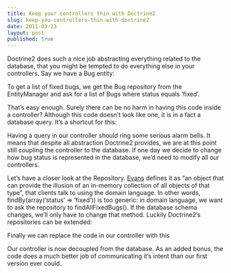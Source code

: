 ```yaml
---
title: Keep your controllers thin with Doctrine2
slug: keep-you-controllers-thin-with-doctrine2
date: 2011-03-23
layout: post
published: true
---
```


Doctrine2 does such a nice job abstracting everything related to the database, that you might be tempted to do everything else in your controllers. Say we have a Bug entity:

<script src="https://gist.github.com/882898.js?file=thincontrollers1.php"></script>
 
To get a list of fixed bugs, we get the Bug repository from the EntityManager and ask for a list of Bugs where status equals ‘fixed’.

<script src="https://gist.github.com/882898.js?file=thincontrollers2.php"></script>

That’s easy enough. Surely there can be no harm in having this code inside a controller? Although this code doesn’t look like one, it is in a fact a database query. It’s a shortcut for this:

<script src="https://gist.github.com/882898.js?file=thincontrollers3.php"></script>
 
Having a query in our controller should ring some serious alarm bells. It means that despite all abstraction Doctrine2 provides, we are at this point still coupling the controller to the database. If one day we decide to change how bug status is represented in the database, we’d need to modify all our controllers.

Let’s have a closer look at the Repository. [Evans](http://domaindrivendesign.org/books/evans_2003) defines it as “an object that can provide the illusion of an in-memory collection of all objects of that type”, that clients talk to using the domain language. In other words, findBy(array(‘status’ => ‘fixed’)) is too generic: in domain language, we want to ask the repository to findAllFixedBugs(). If the database schema changes, we’ll only have to change that method.  Luckily Doctrine2’s repositories can be extended:

<script src="https://gist.github.com/882898.js?file=thincontrollers4.php"></script>

Finally we can replace the code in our controller with this

<script src="https://gist.github.com/882898.js?file=thincontrollers5.php"></script>

Our controller is now decoupled from the database. As an added bonus, the code does a much better job of communicating it’s intent than our first version ever could.
